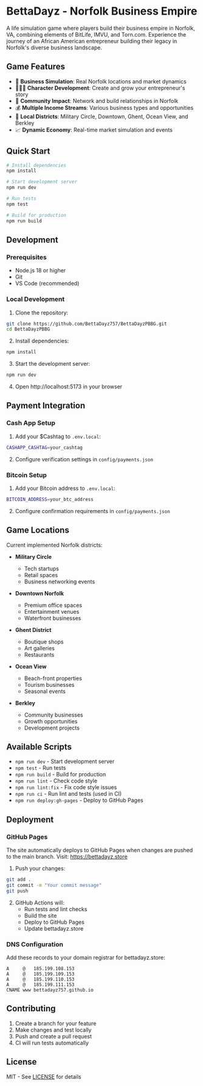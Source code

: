 # BettaDayz - Norfolk Business Empire

A life simulation game where players build their business empire in Norfolk, VA, combining elements of BitLife, IMVU, and Torn.com. Experience the journey of an African American entrepreneur building their legacy in Norfolk's diverse business landscape.

## Game Features

- 🏢 **Business Simulation**: Real Norfolk locations and market dynamics
- 👨🏾‍💼 **Character Development**: Create and grow your entrepreneur's story
- 🤝 **Community Impact**: Network and build relationships in Norfolk
- 💰 **Multiple Income Streams**: Various business types and opportunities
- 🌆 **Local Districts**: Military Circle, Downtown, Ghent, Ocean View, and Berkley
- 📈 **Dynamic Economy**: Real-time market simulation and events

## Quick Start

```bash
# Install dependencies
npm install

# Start development server
npm run dev

# Run tests
npm test

# Build for production
npm run build
```

## Development

### Prerequisites

- Node.js 18 or higher
- Git
- VS Code (recommended)

### Local Development

1. Clone the repository:

```bash
git clone https://github.com/BettaDayz757/BettaDayzPBBG.git
cd BettaDayzPBBG
```

2. Install dependencies:

```bash
npm install
```

3. Start the development server:

```bash
npm run dev
```

4. Open http://localhost:5173 in your browser

## Payment Integration

### Cash App Setup

1. Add your $Cashtag to `.env.local`:

```bash
CASHAPP_CASHTAG=your_cashtag
```

2. Configure verification settings in `config/payments.json`

### Bitcoin Setup

1. Add your Bitcoin address to `.env.local`:

```bash
BITCOIN_ADDRESS=your_btc_address
```

2. Configure confirmation requirements in `config/payments.json`

## Game Locations

Current implemented Norfolk districts:

- **Military Circle**
  - Tech startups
  - Retail spaces
  - Business networking events

- **Downtown Norfolk**
  - Premium office spaces
  - Entertainment venues
  - Waterfront businesses

- **Ghent District**
  - Boutique shops
  - Art galleries
  - Restaurants

- **Ocean View**
  - Beach-front properties
  - Tourism businesses
  - Seasonal events

- **Berkley**
  - Community businesses
  - Growth opportunities
  - Development projects

## Available Scripts

- `npm run dev` - Start development server
- `npm test` - Run tests
- `npm run build` - Build for production
- `npm run lint` - Check code style
- `npm run lint:fix` - Fix code style issues
- `npm run ci` - Run lint and tests (used in CI)
- `npm run deploy:gh-pages` - Deploy to GitHub Pages

## Deployment

### GitHub Pages

The site automatically deploys to GitHub Pages when changes are pushed to the main branch. Visit: https://bettadayz.store

1. Push your changes:

```bash
git add .
git commit -m "Your commit message"
git push
```

2. GitHub Actions will:
   - Run tests and lint checks
   - Build the site
   - Deploy to GitHub Pages
   - Update bettadayz.store

### DNS Configuration

Add these records to your domain registrar for bettadayz.store:

```plaintext
A     @   185.199.108.153
A     @   185.199.109.153
A     @   185.199.110.153
A     @   185.199.111.153
CNAME www bettadayz757.github.io
```

## Contributing

1. Create a branch for your feature
2. Make changes and test locally
3. Push and create a pull request
4. CI will run tests automatically

## License

MIT - See [LICENSE](LICENSE) for details